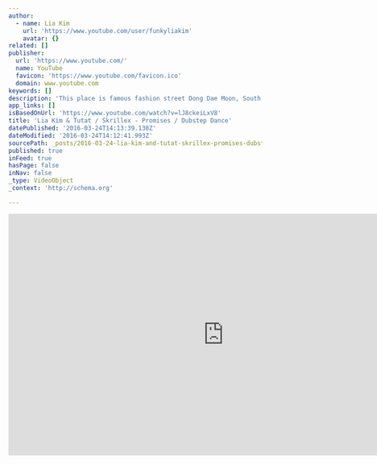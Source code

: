 ```yaml
---
author:
  - name: Lia Kim
    url: 'https://www.youtube.com/user/funkyliakim'
    avatar: {}
related: []
publisher:
  url: 'https://www.youtube.com/'
  name: YouTube
  favicon: 'https://www.youtube.com/favicon.ico'
  domain: www.youtube.com
keywords: []
description: 'This place is famous fashion street Dong Dae Moon, South Korea. Freestyle dance on dubstep music, performed by Lia Kim & Tutat.'
app_links: []
isBasedOnUrl: 'https://www.youtube.com/watch?v=lJ8ckeiLxV8'
title: 'Lia Kim & Tutat / Skrillex - Promises / Dubstep Dance'
datePublished: '2016-03-24T14:13:39.138Z'
dateModified: '2016-03-24T14:12:41.993Z'
sourcePath: _posts/2016-03-24-lia-kim-and-tutat-skrillex-promises-dubstep-dance.md
published: true
inFeed: true
hasPage: false
inNav: false
_type: VideoObject
_context: 'http://schema.org'

---
```

<iframe src="https://cdn.embedly.com/widgets/media.html?src=https%3A%2F%2Fwww.youtube.com%2Fembed%2FlJ8ckeiLxV8%3Ffeature%3Doembed&amp;url=https%3A%2F%2Fwww.youtube.com%2Fwatch%3Fv%3DlJ8ckeiLxV8&amp;image=https%3A%2F%2Fi.ytimg.com%2Fvi%2FlJ8ckeiLxV8%2Fhqdefault.jpg&amp;key=b7d04c9b404c499eba89ee7072e1c4f7&amp;type=text%2Fhtml&amp;schema=youtube" width="854" height="480" scrolling="no" frameborder="0" allowfullscreen="allowfullscreen" style=""></iframe>